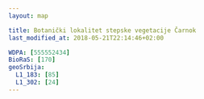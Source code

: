 ```yaml
---
layout: map

title: Botanički lokalitet stepske vegetacije Čarnok
last_modified_at: 2018-05-21T22:14:46+02:00

WDPA: [555552434]
BioRaS: [170]
geoSrbija:
  L1_183: [85]
  L1_302: [24]
---
```

